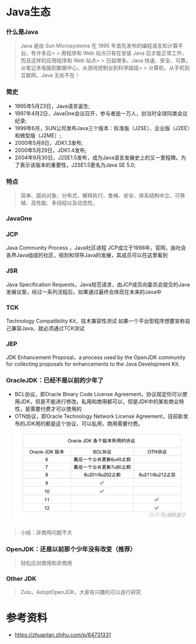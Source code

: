 # Java生态
### 什么是Java
> Java 是由 Sun Microsystems 在 1995 年首先发布的编程语言和计算平台。有许多应> > 用程序和 Web 站点只有在安装 Java 后才能正常工作，而且这样的应用程序和 Web 站点> > 日益增多。Java 快速、安全、可靠。从笔记本电脑到数据中心，从游戏控制台到科学超级> > 计算机，从手机到互联网，Java 无处不在！

### 简史
- 1995年5月23日，Java语言诞生;
- 1997年4月2日，JavaOne会议召开，参与者逾一万人，创当时全球同类会议纪录;
- 1999年6月，SUN公司发布Java三个版本：标准版（J2SE）、企业版（J2EE）和微型版（J2ME）;
- 2000年5月8日，JDK1.3发布;
- 2000年5月29日，JDK1.4发布;
- 2004年9月30日，J2SE1.5发布，成为Java语言发展史上的又一里程碑。为了表示该版本的重要性，J2SE1.5更名为Java SE 5.0;

### 特点
> 简单、面向对象、分布式、解释执行、鲁棒、安全、体系结构中立、可移植、高性能、多线程以及动态性。

### JavaOne

### JCP
Java Community Process ，Java社区进程
JCP成立于1998年，官网，由社会各界Java组成的社区，规划和领导Java的发展，其成员可以在这里看到

### JSR
Java Specification Requests，Java规范请求，由JCP成员向委员会提交的Java发展议案，经过一系列流程后，如果通过最终会体现在未来的Java中

### TCK
Technology Compatibility Kit，技术兼容性测试
如果一个平台型程序想要宣称自己兼容Java，就必须通过TCK测试

### JEP
JDK Enhancement Proposal，a process used by the OpenJDK community for collecting proposals for enhancements to the Java Development Kit.

### OracleJDK：已经不是以前的少年了
- BCL协议，即Oracle Binary Code License Agreement，协议规定你可以使用JDK，但是不能进行修改。私用和商用都可以，但是JDK中的某些商业特性，是需要付费才可以使用的
- OTN协议，即Oracle Technology Network License Agreement，目前新发布的JDK用的都是这个协议，可以私用，商用需要付费。
![版本对比](images/oracle-jdk.jpeg)
> 小结：非商用问题不大

### OpenJDK：还是以前那个少年没有改变（推荐）
> 轻松应对商用和非商用

### Other JDK
> Zulu，AdoptOpenJDK，大家有兴趣的可以自行研究

# 参考资料
- https://zhuanlan.zhihu.com/p/64731331